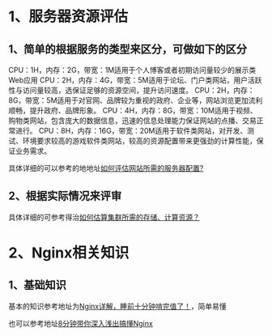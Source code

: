 # 1、服务器资源评估
## 1、简单的根据服务的类型来区分，可做如下的区分
CPU：1H，内存：2G，带宽：1M适用于个人博客或者初期访问量较少的展示类Web应用
CPU：2H，内存：4G，带宽：5M适用于论坛、门户类网站，用户活跃性与访问量较高，选保证足够的资源空间，提升访问速度。
CPU：2H，内存：8G，带宽：5M适用于对官网、品牌较为重视的政府、企业等，网站浏览更加流利顺畅，提升政府、品牌形象。
CPU：4H，内存：8G，带宽：10M适用于视频、购物类网站，包含庞大的数据信息，迅速的信息处理能力保证网站的点播、交易正常进行。
CPU：8H，内存：16G，带宽：20M适用于软件类网站，对开发、测试、环境要求较高的游戏软件类网站，较高的资源配置带来更强劲的计算性能，保证业务需求。

具体详细的可以参考的地地址[如何评估网站所需的服务器配置?](https://www.zhihu.com/question/365292524/answer/2401329505)

## 2、根据实际情况来评审

具体详细的可参考得治[如何估算集群所需的存储、计算资源？](https://www.niaogebiji.com/article-83252-1.html)

# 2、Nginx相关知识
## 1、基础知识
 基本的知识参考地址为[Nginx详解，睡前十分钟啃完值了！](https://mp.weixin.qq.com/s/XoqGvYBabW8YBl9xEeNYZw)，简单易懂
 
 也可以参考地址[8分钟带你深入浅出搞懂Nginx](https://zhuanlan.zhihu.com/p/34943332)
